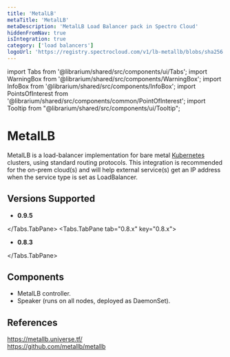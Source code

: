 ```yaml
---
title: 'MetalLB'
metaTitle: 'MetalLB'
metaDescription: 'MetalLB Load Balancer pack in Spectro Cloud'
hiddenFromNav: true
isIntegration: true
category: ['load balancers']
logoUrl: 'https://registry.spectrocloud.com/v1/lb-metallb/blobs/sha256:3d09a1eab856a03d5b821062dcd1da624256e8f1e2ede404d88cb088d3adb945?type=image/png'
---
```


import Tabs from '@librarium/shared/src/components/ui/Tabs';
import WarningBox from '@librarium/shared/src/components/WarningBox';
import InfoBox from '@librarium/shared/src/components/InfoBox';
import PointsOfInterest from '@librarium/shared/src/components/common/PointOfInterest';
import Tooltip from "@librarium/shared/src/components/ui/Tooltip";


# MetalLB

MetalLB is a load-balancer implementation for bare metal [Kubernetes](https://kubernetes.io/) clusters, using standard routing protocols. This integration is recommended for the on-prem cloud(s) and will help external service(s) get an IP address when the service type is set as LoadBalancer.

## Versions Supported

<Tabs>
<Tabs.TabPane tab="0.9.x" key="0.9.x">

* **0.9.5** 

</Tabs.TabPane>
<Tabs.TabPane tab="0.8.x" key="0.8.x">

  * **0.8.3**

</Tabs.TabPane>
</Tabs>

## Components

* MetalLB controller.
* Speaker (runs on all nodes, deployed as DaemonSet).

## References

https://metallb.universe.tf/ <br />
https://github.com/metallb/metallb
